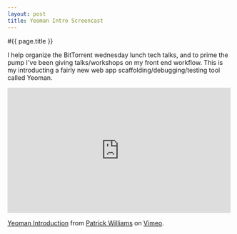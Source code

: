 ```yaml
---
layout: post
title: Yeoman Intro Screencast
---
```


#{{ page.title }}

I help organize the BitTorrent wednesday lunch tech talks, and to prime the pump I've been giving talks/workshops on my front end workflow. This is my introducting a fairly new web app scaffolding/debugging/testing tool called Yeoman.

<iframe src="http://player.vimeo.com/video/57642828" width="500" height="281" frameborder="0" webkitAllowFullScreen="allowfullscreen" mozallowfullscreen="allowfullscreen" allowfullscreen="allowfullscreen"> </iframe> <p><a href="http://vimeo.com/57642828">Yeoman Introduction</a> from <a href="http://vimeo.com/pwmckenna">Patrick Williams</a> on <a href="http://vimeo.com">Vimeo</a>.</p>
